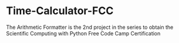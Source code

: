 # Time-Calculator-FCC
The Arithmetic Formatter is the 2nd project in the series to obtain the Scientific Computing with Python Free Code Camp Certification
